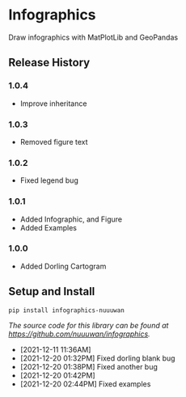 # Infographics

Draw infographics with MatPlotLib and GeoPandas

## Release History

### 1.0.4

* Improve inheritance

### 1.0.3

* Removed figure text

### 1.0.2

* Fixed legend bug

### 1.0.1

* Added Infographic, and Figure
* Added Examples

### 1.0.0

* Added Dorling Cartogram

## Setup and Install

```
pip install infographics-nuuuwan
```

*The source code for this library can be found at https://github.com/nuuuwan/infographics.*
  *  [2021-12-11 11:36AM] 
  *  [2021-12-20 01:32PM] Fixed dorling blank bug
  *  [2021-12-20 01:38PM] Fixed another bug
  *  [2021-12-20 01:42PM] 
  *  [2021-12-20 02:44PM] Fixed examples
